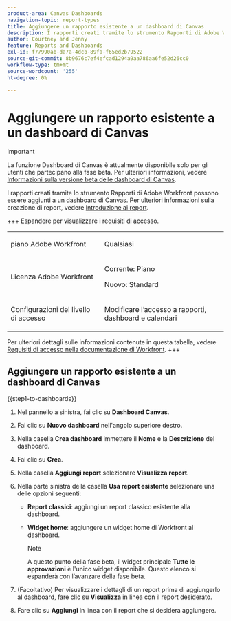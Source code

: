 ```yaml
---
product-area: Canvas Dashboards
navigation-topic: report-types
title: Aggiungere un rapporto esistente a un dashboard di Canvas
description: I rapporti creati tramite lo strumento Rapporti di Adobe Workfront possono essere aggiunti a un dashboard di Canvas.
author: Courtney and Jenny
feature: Reports and Dashboards
exl-id: f77990ab-da7a-4dcb-89fa-f65ed2b79522
source-git-commit: 8b9676c7ef4efcad1294a9aa786aa6fe52d26cc0
workflow-type: tm+mt
source-wordcount: '255'
ht-degree: 0%

---
```


# Aggiungere un rapporto esistente a un dashboard di Canvas

>[!IMPORTANT]
>
>La funzione Dashboard di Canvas è attualmente disponibile solo per gli utenti che partecipano alla fase beta. Per ulteriori informazioni, vedere [Informazioni sulla versione beta delle dashboard di Canvas](/help/quicksilver/product-announcements/betas/canvas-dashboards-beta/canvas-dashboards-beta-information.md).

I rapporti creati tramite lo strumento Rapporti di Adobe Workfront possono essere aggiunti a un dashboard di Canvas. Per ulteriori informazioni sulla creazione di report, vedere [Introduzione ai report](/help/quicksilver/reports-and-dashboards/reports/reporting/get-started-reports-workfront.md).

+++ Espandere per visualizzare i requisiti di accesso.

<table style="table-layout:auto"> 
<col> 
</col> 
<col> 
</col> 
<tbody> 
<tr> 
   <td role="rowheader"><p>piano Adobe Workfront</p></td> 
   <td> 
<p>Qualsiasi </p> 
   </td> 
<tr> 
 <tr> 
   <td role="rowheader"><p>Licenza Adobe Workfront</p></td> 
   <td> 
<p>Corrente: Piano </p> 
<p>Nuovo: Standard</p> 
   </td> 
   </tr> 
  </tr> 
  <tr> 
   <td role="rowheader"><p>Configurazioni del livello di accesso</p></td> 
   <td><p>Modificare l’accesso a rapporti, dashboard e calendari</p>
  </td> 
  </tr>  
</tbody> 
</table>

Per ulteriori dettagli sulle informazioni contenute in questa tabella, vedere [Requisiti di accesso nella documentazione di Workfront](/help/quicksilver/administration-and-setup/add-users/access-levels-and-object-permissions/access-level-requirements-in-documentation.md).
+++

## Aggiungere un rapporto esistente a un dashboard di Canvas

{{step1-to-dashboards}}

1. Nel pannello a sinistra, fai clic su **Dashboard Canvas**.

1. Fai clic su **Nuovo dashboard** nell&#39;angolo superiore destro.

1. Nella casella **Crea dashboard** immettere il **Nome** e la **Descrizione** del dashboard.

1. Fai clic su **Crea**.

1. Nella casella **Aggiungi report** selezionare **Visualizza report**.

1. Nella parte sinistra della casella **Usa report esistente** selezionare una delle opzioni seguenti:

   * **Report classici**: aggiungi un report classico esistente alla dashboard.

   * **Widget home**: aggiungere un widget home di Workfront al dashboard.

     >[!NOTE]
     >
     > A questo punto della fase beta, il widget principale **Tutte le approvazioni** è l&#39;unico widget disponibile. Questo elenco si espanderà con l’avanzare della fase beta.

1. (Facoltativo) Per visualizzare i dettagli di un report prima di aggiungerlo al dashboard, fare clic su **Visualizza** in linea con il report desiderato.

1. Fare clic su **Aggiungi** in linea con il report che si desidera aggiungere.

